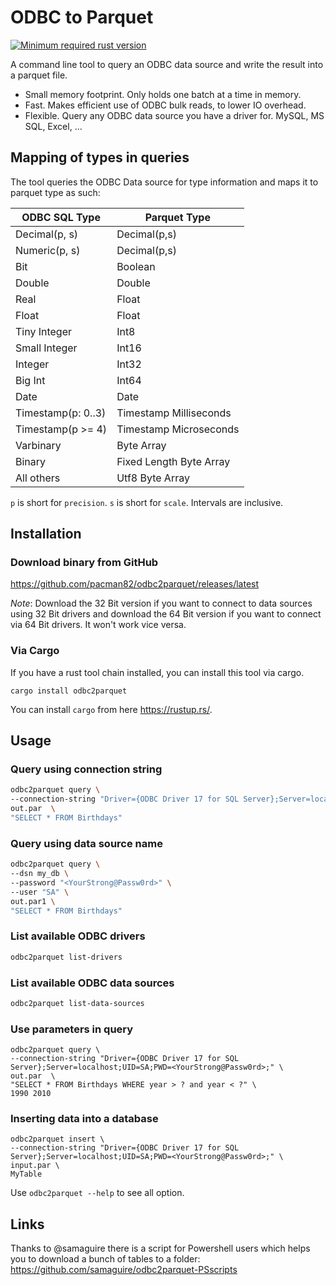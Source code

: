 # ODBC to Parquet

[![Minimum required rust version](https://img.shields.io/badge/rust%201.51.0-min%20version-blue)](http://rust-lang.org)

A command line tool to query an ODBC data source and write the result into a parquet file.

* Small memory footprint. Only holds one batch at a time in memory.
* Fast. Makes efficient use of ODBC bulk reads, to lower IO overhead.
* Flexible. Query any ODBC data source you have a driver for. MySQL, MS SQL, Excel, ...

## Mapping of types in queries

The tool queries the ODBC Data source for type information and maps it to parquet type as such:

| ODBC SQL Type         | Parquet Type            |
|-----------------------|------------------------ |
| Decimal(p, s)         | Decimal(p,s)            |
| Numeric(p, s)         | Decimal(p,s)            |
| Bit                   | Boolean                 |
| Double                | Double                  |
| Real                  | Float                   |
| Float                 | Float                   |
| Tiny Integer          | Int8                    |
| Small Integer         | Int16                   |
| Integer               | Int32                   |
| Big Int               | Int64                   |
| Date                  | Date                    |
| Timestamp(p: 0..3)    | Timestamp Milliseconds  |
| Timestamp(p >= 4)     | Timestamp Microseconds  |
| Varbinary             | Byte Array              |
| Binary                | Fixed Length Byte Array |
| All others            | Utf8 Byte Array         |

`p` is short for `precision`. `s` is short for `scale`. Intervals are inclusive.

## Installation

### Download binary from GitHub

<https://github.com/pacman82/odbc2parquet/releases/latest>

*Note*: Download the 32 Bit version if you want to connect to data sources using 32 Bit drivers and download the 64 Bit version if you want to connect via 64 Bit drivers. It won't work vice versa.

### Via Cargo

If you have a rust tool chain installed, you can install this tool via cargo.

```shell script
cargo install odbc2parquet
```

You can install `cargo` from here <https://rustup.rs/>.

## Usage

### Query using connection string

```bash
odbc2parquet query \
--connection-string "Driver={ODBC Driver 17 for SQL Server};Server=localhost;UID=SA;PWD=<YourStrong@Passw0rd>;" \
out.par  \
"SELECT * FROM Birthdays"
```

### Query using data source name

```bash
odbc2parquet query \
--dsn my_db \
--password "<YourStrong@Passw0rd>" \
--user "SA" \
out.par1 \
"SELECT * FROM Birthdays"
```

### List available ODBC drivers

```bash
odbc2parquet list-drivers
```

### List available ODBC data sources

```bash
odbc2parquet list-data-sources
```

### Use parameters in query

```shell
odbc2parquet query \
--connection-string "Driver={ODBC Driver 17 for SQL Server};Server=localhost;UID=SA;PWD=<YourStrong@Passw0rd>;" \
out.par  \
"SELECT * FROM Birthdays WHERE year > ? and year < ?" \
1990 2010
```

### Inserting data into a database

```shell
odbc2parquet insert \
--connection-string "Driver={ODBC Driver 17 for SQL Server};Server=localhost;UID=SA;PWD=<YourStrong@Passw0rd>;" \
input.par \
MyTable
```

Use `odbc2parquet --help` to see all option.

## Links

Thanks to @samaguire there is a script for Powershell users which helps you to download a bunch of tables to a folder: <https://github.com/samaguire/odbc2parquet-PSscripts>
